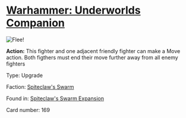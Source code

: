 # [Warhammer: Underworlds Companion](https://guidokessels.github.io/wh-underworlds)

  

![Flee!](https://warhammerunderworlds.com/wp-content/uploads/sites/6/2018/02/169_ENG.png)

<b>Action:</b> This fighter and one adjacent friendly fighter can make a Move action. Both figthers must end their move further away from all enemy fighters

Type: Upgrade

Faction: [Spiteclaw's Swarm](https://guidokessels.github.io/wh-underworlds/factions/spiteclaws-swarm)

Found in: [Spiteclaw's Swarm Expansion](https://guidokessels.github.io/wh-underworlds/locations/spiteclaws-swarm-expansion)

Card number: 169
